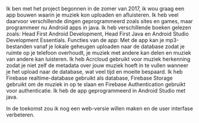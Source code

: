 Ik ben met het project begonnen in de zomer van 2017, ik wou graag een app bouwen waarin je muziek kon uploaden en afluisteren. Ik heb veel daarvoor verschillende dingen geprogrammeerd zoals sites en games, maar programmeer nu Android apps in java. Ik heb verschillende boeken gelezen zoals: Head First Android Development, Head First Java en Android Studio Development Essentials. 
Functies van de app:
Met de app kan je mp3-bestanden vanaf je lokale geheugen uploaden naar de database zodat je ruimte op je telefoon overhoudt, je muziek met andere kan delen en muziek van andere kan luisteren.
Ik heb Acrcloud gebruikt voor muziek herkenning zodat je niet zelf de metadata over jouw muziek hoeft in te vullen wanneer je het upload naar de database, wat veel tijd en moeite bespaard.
Ik heb Firebase realtime-database gebruikt als database, Firebase Storage gebruikt om de muziek in op te slaan en Firebase Authentication gebruikt voor authenticatie.
Ik heb de app geprogrammeerd in Android Studio met java.

In de toekomst zou ik nog een web-versie willen maken en de user interfase verbeteren.
